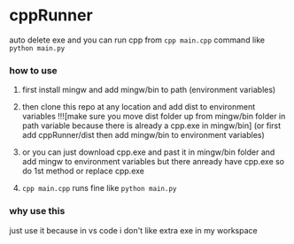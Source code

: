 # cppRunner
auto delete exe and you can run cpp from `cpp main.cpp` command like `python main.py `

### how to use
1) first install mingw and add mingw/bin to path (environment variables)
2) then clone this repo at any location and add dist to environment variables !!![make sure you move dist folder up from mingw/bin folder in path variable because there is already a cpp.exe in mingw/bin] (or first add cppRunner/dist then add mingw/bin to environment variables)
3) or you can just download cpp.exe and past it in mingw/bin folder and add mingw to environment variables but there anready have cpp.exe so do 1st method or replace cpp.exe

5) `cpp main.cpp` runs fine like `python main.py`

### why use this
just use it because in vs code i don't like extra exe in my workspace
